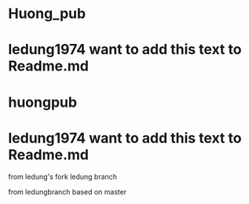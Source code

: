 
# Huong_pub
# ledung1974 want to add this text to Readme.md

# huongpub
# ledung1974 want to add this text to Readme.md
from ledung's fork ledung branch

from ledungbranch based on master